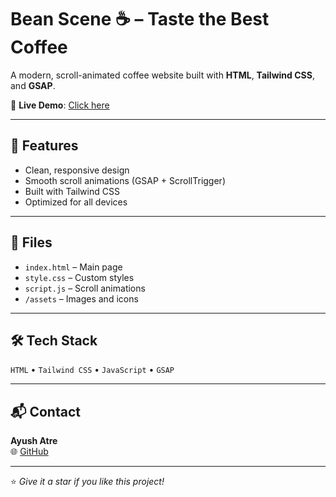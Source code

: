 # Bean Scene ☕ – Taste the Best Coffee

A modern, scroll-animated coffee website built with **HTML**, **Tailwind CSS**, and **GSAP**.

🔗 **Live Demo**: [Click here](https://ayushatree.github.io/Bean-Scene---Taste-the-Best-Coffee/)

---

## 🚀 Features

- Clean, responsive design  
- Smooth scroll animations (GSAP + ScrollTrigger)  
- Built with Tailwind CSS  
- Optimized for all devices  

---

## 📁 Files

- `index.html` – Main page  
- `style.css` – Custom styles  
- `script.js` – Scroll animations  
- `/assets` – Images and icons  

---

## 🛠 Tech Stack

`HTML` • `Tailwind CSS` • `JavaScript` • `GSAP`

---

## 📬 Contact

**Ayush Atre**  
🌐 [GitHub](https://github.com/ayushatree)

---

⭐ *Give it a star if you like this project!*
